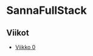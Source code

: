 # SannaFullStack

## Viikot

+ [Viikko 0](https://github.com/SIholin/SannaFullStack/tree/master/vko0)
